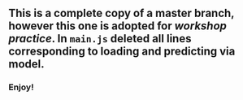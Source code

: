 ## This is a complete copy of a master branch, however this one is adopted for *workshop  practice*. In `main.js` deleted all lines corresponding to loading and predicting via model. 
### Enjoy!

